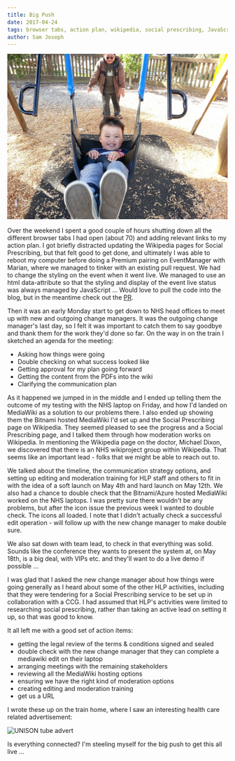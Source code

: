 ```yaml
---
title: Big Push
date: 2017-04-24
tags: browser tabs, action plan, wikipedia, social prescribing, JavaScript, 
author: Sam Joseph
---
```


![big push](/images/big_push.jpg)

Over the weekend I spent a good couple of hours shutting down all the different browser tabs I had open (about 70) and adding relevant links to my action plan.  I got briefly distracted updating the Wikipedia pages for Social Prescribing, but that felt good to get done, and ultimately I was able to reboot my computer before doing a Premium pairing on EventManager with Marian, where we managed to tinker with an existing pull request. We had to change the styling on the event when it went live.  We managed to use an html data-attribute so that the styling and display of the event live status was always managed by JavaScript ... Would love to pull the code into the blog, but in the meantime check out the [PR](https://github.com/AgileVentures/EventManager/pull/27).

Then it was an early Monday start to get down to NHS head offices to meet up with new and outgoing change managers.  It was the outgoing change manager's last day, so I felt it was important to catch them to say goodbye and thank them for the work they'd done so far.  On the way in on the train I sketched an agenda for the meeting:

* Asking how things were going
* Double checking on what success looked like
* Getting approval for my plan going forward
* Getting the content from the PDFs into the wiki
* Clarifying the communication plan

As it happened we jumped in in the middle and I ended up telling them the outcome of my testing with the NHS laptop on Friday, and how I'd landed on MediaWiki as a solution to our problems there.  I also ended up showing them the Bitnami hosted MediaWiki I'd set up and the Social Prescribing page on Wikipedia.  They seemed pleased to see the progress and a Social Prescribing page, and I talked them through how moderation works on Wikipedia.  In mentioning the Wikipedia page on the doctor, Michael Dixon, we discovered that there is an NHS wikiproject group within Wikipedia.  That seems like an important lead - folks that we might be able to reach out to.

We talked about the timeline, the communication strategy options, and setting up editing and moderation training for HLP staff and others to fit in with the idea of a soft launch on May 4th and hard launch on May 12th.  We also had a chance to double check that the Bitnami/Azure hosted MediaWiki worked on the NHS laptops.  I was pretty sure there wouldn't be any problems, but after the icon issue the previous week I wanted to double check.  The icons all loaded.  I note that I didn't actually check a successful edit operation - will follow up with the new change manager to make double sure.

We also sat down with team lead, to check in that everything was solid.  Sounds like the conference they wants to present the system at, on May 18th, is a big deal, with VIPs etc. and they'll want to do a live demo if possible ...

I was glad that I asked the new change manager about how things were going generally as I heard about some of the other HLP activities, including that they were tendering for a Social Prescribing service to be set up in collaboration with a CCG.  I had assumed that HLP's activities were limited to researching social prescribing, rather than taking an active lead on setting it up, so that was good to know. 

It all left me with a good set of action items:

* getting the legal review of the terms & conditions signed and sealed
* double check with the new change manager that they can complete a mediawiki edit on their laptop
* arranging meetings with the remaining stakeholders
* reviewing all the MediaWiki hosting options
* ensuring we have the right kind of moderation options
* creating editing and moderation training
* get us a URL 

I wrote these up on the train home, where I saw an interesting health care related advertisement:

![UNISON tube advert](https://www.dropbox.com/s/xkam0b5hthm8hu8/unison-advert.JPG?dl=1)

Is everything connected?  I'm steeling myself for the big push to get this all live ...
